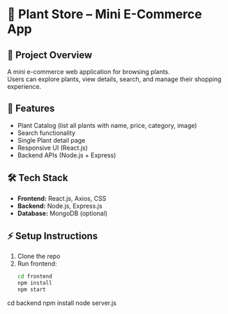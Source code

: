 # 🌱 Plant Store – Mini E-Commerce App

## 📌 Project Overview  
A mini e-commerce web application for browsing plants.  
Users can explore plants, view details, search, and manage their shopping experience.  

## 🚀 Features  
- Plant Catalog (list all plants with name, price, category, image)  
- Search functionality  
- Single Plant detail page  
- Responsive UI (React.js)  
- Backend APIs (Node.js + Express)  

## 🛠 Tech Stack  
- **Frontend:** React.js, Axios, CSS  
- **Backend:** Node.js, Express.js  
- **Database:** MongoDB (optional)  

## ⚡ Setup Instructions  
1. Clone the repo  
2. Run frontend:  
   ```bash
   cd frontend
   npm install
   npm start
cd backend
npm install
node server.js
